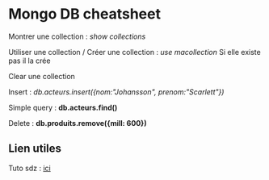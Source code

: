 

# Mongo DB cheatsheet

Montrer une collection :
*show collections*

Utiliser une collection / Créer une collection :
*use macollection*
Si elle existe pas il la crée

Clear une collection

Insert : 
*db.acteurs.insert({nom:"Johansson", prenom:"Scarlett"})*

Simple query :
**db.acteurs.find()** 

Delete :
**db.produits.remove({mill: 600})**

## Lien utiles

Tuto sdz : [ici](https://openclassrooms.com/fr/courses/1915371-guide-de-demarrage-pour-utiliser-mongodb)
